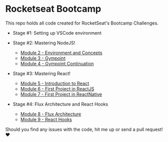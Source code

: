 # Rocketseat Bootcamp

This repo holds all code created for RocketSeat's Bootcamp Challenges.

- Stage #1: Setting up VSCode environment

- Stage #2: Mastering NodeJS!

  - [Module 2 - Environment and Concepts](stage2/challenge2)
  - [Module 3 - Gympoint](stage2/challenge3)
  - [Module 4 - Gympoint Continuation](stage2/challenge4)

- Stage #3: Mastering React!

  - [Module 5 - Introduction to React](stage3/challenge5)
  - [Module 6 - First Project in ReactJS](stage3/challenge6)
  - [Module 7 - First Project in ReactNative](stage3/challenge7)

- Stage #4: Flux Architecture and React Hooks
  - [Module 8 - Flux Architecture](stage4/challenge8)
  - [Module 9 - React Hooks](stage4/challenge9)

Should you find any issues with the code, hit me up or send a pull request! :heart:
